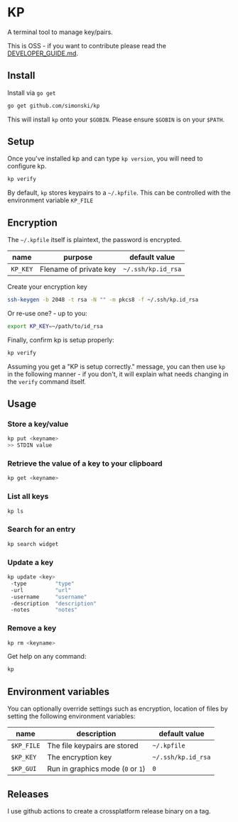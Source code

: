 # KP

A terminal tool to manage key/pairs.

This is OSS - if you want to contribute please read the [DEVELOPER_GUIDE.md](DEVELOPER_GUIDE.md).

## Install

Install via `go get`

```bash
go get github.com/simonski/kp
```

This will install `kp` onto your `$GOBIN`. Please ensure `$GOBIN` is on your `$PATH`.

## Setup

Once you've installed kp and can type `kp version`, you will need to configure kp.

```bash
kp verify
```

By default, `kp` stores keypairs to a `~/.kpfile`.  This can be controlled with the environment variable `KP_FILE`

## Encryption

The `~/.kpfile` itself is plaintext, the password is encrypted.

|name|purpose|default value|
|----|-------|-------------|
`KP_KEY`|Flename of private key|`~/.ssh/kp.id_rsa`

Create your encryption key

```bash
ssh-keygen -b 2048 -t rsa -N "" -m pkcs8 -f ~/.ssh/kp.id_rsa
```

Or re-use one? - up to you:

```bash
export KP_KEY=~/path/to/id_rsa
```

Finally, confirm kp is setup properly:

```bash
kp verify
```

Assuming you get a "KP is setup correctly." message, you can then use `kp` in the following manner - if you don't, it will explain what needs changing in the `verify` command itself.

## Usage

### Store a key/value

```bash
kp put <keyname>
>> STDIN value
```

### Retrieve the value of a key to your clipboard

```bash
kp get <keyname>
```

### List all keys

```bash
kp ls
```

### Search for an entry

```bash
kp search widget
```

### Update a key

```bash
kp update <key> 
 -type         "type"
 -url          "url"
 -username     "username"
 -description  "description"
 -notes        "notes"
```

### Remove a key

```bash
kp rm <keyname>
```

Get help on any command:

```bash
kp
```

## Environment variables

You can optionally override settings such as encryption, location of files by setting the following environment variables:

|name|description|default value|
-----|------------|-------------|
`$KP_FILE`|The file keypairs are stored|`~/.kpfile`
`$KP_KEY`|The encryption key|`~/.ssh/kp.id_rsa`
`$KP_GUI`|Run in graphics mode (`0` or `1`)|`0`

## Releases

I use github actions to create a crossplatform release binary on a tag.
